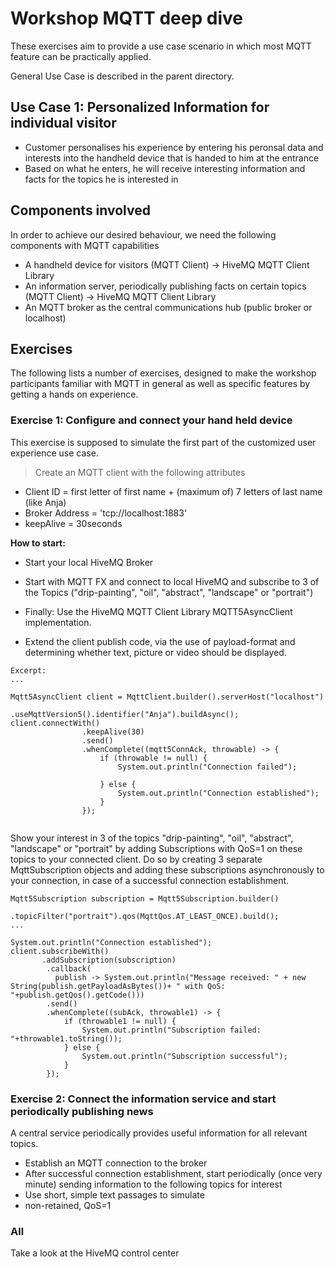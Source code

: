 # Workshop MQTT deep dive
These exercises aim to provide a use case scenario in which most MQTT feature can be practically applied.

General Use Case is described in the parent directory.

## Use Case 1: Personalized Information for individual visitor  

* Customer personalises his experience by entering his peronsal data and interests into the handheld device that is handed to him at the entrance
* Based on what he enters, he will receive interesting information and facts for the topics he is interested in

## Components involved

In order to achieve our desired behaviour, we need the following components with MQTT capabilities

* A handheld device for visitors (MQTT Client) -> HiveMQ MQTT Client Library
* An information server, periodically publishing facts on certain topics (MQTT Client) -> HiveMQ MQTT Client Library
* An MQTT broker as the central communications hub (public broker or localhost)


## Exercises

The following lists a number of exercises, designed to make the workshop participants familiar with MQTT in general as well as specific features by getting a hands on experience.



### Exercise 1: Configure and connect your hand held device

This exercise is supposed to simulate the first part of the customized user experience use case.

> Create an MQTT client with the following attributes
* Client ID = first letter of first name + (maximum of) 7 letters of last name (like Anja)
* Broker Address = 'tcp://localhost:1883'
* keepAlive = 30seconds


**How to start:** 
* Start your local HiveMQ Broker 
* Start with MQTT FX and connect to local HiveMQ and subscribe to 3 of the Topics ("drip-painting", "oil", "abstract", "landscape" or "portrait")
* Finally: Use the HiveMQ MQTT Client Library MQTT5AsyncClient implementation. 

* Extend the client publish code, via the use of payload-format and determining whether text, picture or video should be displayed.

~~~~
Excerpt:
...

Mqtt5AsyncClient client = MqttClient.builder().serverHost("localhost")
                                    .useMqttVersion5().identifier("Anja").buildAsync();
client.connectWith()
                .keepAlive(30)
                .send()
                .whenComplete((mqtt5ConnAck, throwable) -> {
                    if (throwable != null) {
                        System.out.println("Connection failed");

                    } else {
                        System.out.println("Connection established");                       
                    }
                });
                
~~~~

Show your interest in 3 of the topics "drip-painting", "oil", "abstract", "landscape" or "portrait"
by adding Subscriptions with QoS=1 on these topics to your connected client.
Do so by creating 3 separate MqttSubscription objects and adding these subscriptions asynchronously to your connection, in case of a successful connection establishment.

~~~~ 
Mqtt5Subscription subscription = Mqtt5Subscription.builder()
                                                  .topicFilter("portrait").qos(MqttQos.AT_LEAST_ONCE).build();
...
        
System.out.println("Connection established");
client.subscribeWith()
       .addSubscription(subscription)
        .callback(
          publish -> System.out.println("Message received: " + new String(publish.getPayloadAsBytes())+ " with QoS: "+publish.getQos().getCode()))
        .send()
        .whenComplete((subAck, throwable1) -> {
            if (throwable1 != null) {
                System.out.println("Subscription failed: "+throwable1.toString());
            } else {
                System.out.println("Subscription successful");
            }
        });
~~~~ 

### Exercise 2: Connect the information service and start periodically publishing news

A central service periodically provides useful information for all relevant topics.

* Establish an MQTT connection to the broker
* After successful connection establishment, start periodically (once very minute) sending information to the following topics for interest
* Use short, simple text passages to simulate
* non-retained, QoS=1  


 
### All 
Take a look at the HiveMQ control center

